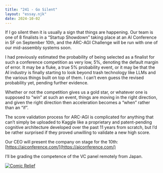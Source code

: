 ```yaml
---
title: "241 - Go Silent"
layout: "essay.njk"
date: 2024-10-02
---
```


If I go silent then it is usually a sign that things are happening. Our team is one of 8 finalists in a “Startup Showdown” taking place at an AI Conference in SF on September 10th, and the ARC-AGI Challenge will be run with one of our mid-assembly systems soon.

I had previously estimated the probability of being selected as a finalist for such a conference competition as very low, 5%, denoting the default margin of error. It may be a fluke, a true 5% probability event, or it may be that the AI industry is finally starting to look beyond trash technology like LLMs and the various things built on top of them. I can’t even guess the revised probability yet, pending further evidence.
 
Whether or not the competition gives us a gold star, or whatever one is supposed to “win” at such an event, things are moving in the right direction, and given the right direction then acceleration becomes a “when” rather than an “if”.

The score validation process for ARC-AGI is complicated for anything that can’t simply be uploaded to Kaggle like a proprietary and patent-pending cognitive architecture developed over the past 11 years from scratch, but I’d be rather surprised if they proved unwilling to validate a new high score.

Our CEO will present the company on stage for the 10th: [https://aiconference.com/](https://aiconference.com/)

I’ll be grading the competence of the VC panel remotely from Japan.

[![Comic Relief](https://u.today/sites/default/files/styles/event_full/public/2024-09/51641.jpg)](https://aiconference.com/)